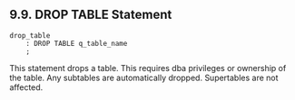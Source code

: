 <div>

<div>

<div>

<div>

## 9.9. DROP TABLE Statement

</div>

</div>

</div>

``` programlisting
drop_table
    : DROP TABLE q_table_name
    ;
```

This statement drops a table. This requires dba privileges or ownership
of the table. Any subtables are automatically dropped. Supertables are
not affected.

</div>
